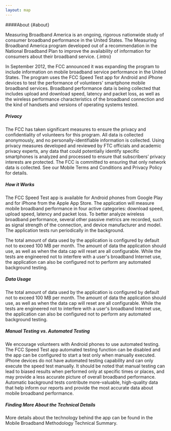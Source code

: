 ```yaml
---
layout: map
---
```

####About
{#about}

Measuring Broadband America is an ongoing, rigorous nationwide study of consumer broadband performance in the United States. The Measuring Broadband America program developed out of a recommendation in the National Broadband Plan to improve the availability of information for consumers about their broadband service.
{.intro}

In September 2012, the FCC announced it was expanding the program to include information on mobile broadband service performance in the United States. The program uses the FCC Speed Test app for Android and iPhone devices to test the performance of volunteers' smartphone mobile broadband services. Broadband performance data is being collected that includes upload and download speed, latency and packet loss, as well as the wireless performance characteristics of the broadband connection and the kind of handsets and versions of operating systems tested.

##### Privacy

The FCC has taken significant measures to ensure the privacy and confidentiality of volunteers for this program. All data is collected anonymously, and no personally-identifiable information is collected. Using privacy measures developed and reviewed by FTC officials and academic privacy experts, any data that could potentially identify specific smartphones is analyzed and processed to ensure that subscribers’ privacy interests are protected. The FCC is committed to ensuring that only network data is collected. See our Mobile Terms and Conditions and Privacy Policy for details.

##### How it Works

The FCC Speed Test app is available for Android phones from Google Play and for iPhone from the Apple App Store. The application will measure mobile broadband performance in four active categories: download speed, upload speed, latency and packet loss. To better analyze wireless broadband performance, several other passive metrics are recorded, such as signal strength of the connection, and device manufacturer and model. The application tests run periodically in the background.

The total amount of data used by the application is configured by default not to exceed 100 MB per month. The amount of data the application should use, as well as when the data cap will reset are all configurable. While the tests are engineered not to interfere with a user's broadband Internet use, the application can also be configured not to perform any automated background testing.

##### Data Usage

The total amount of data used by the application is configured by default not to exceed 100 MB per month. The amount of data the application should use, as well as when the data cap will reset are all configurable. While the tests are engineered not to interfere with a user's broadband Internet use, the application can also be configured not to perform any automated background testing.

##### Manual Testing vs. Automated Testing

We encourage volunteers with Android phones to use automated testing. The FCC Speed Test app automated testing function can be disabled and the app can be configured to start a test only when manually executed. iPhone devices do not have automated testing capability and can only execute the speed test manually. It should be noted that manual testing can lead to biased results when performed only at specific times or places, and may provide a less accurate picture of overall broadband performance. Automatic background tests contribute more-valuable, high-quality data that help inform our reports and provide the most accurate data about mobile broadband performance.

##### Finding More About the Technical Details

More details about the technology behind the app can be found in the Mobile Broadband Methodology Technical Summary.